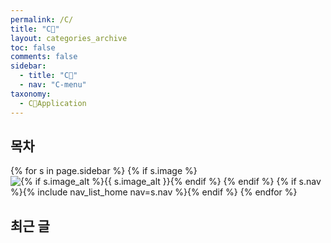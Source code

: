 ```yaml
---
permalink: /C/
title: "C🐷"
layout: categories_archive
toc: false
comments: false
sidebar:
  - title: "C🐷"
  - nav: "C-menu"
taxonomy:
  - C🐷Application
---
```


## 목차

{% for s in page.sidebar %}
{% if s.image %}
<img src="{{ s.image | relative_url }}"
             alt="{% if s.image_alt %}{{ s.image_alt }}{% endif %}">
{% endif %}
{% if s.nav %}{% include nav_list_home nav=s.nav %}{% endif %}
{% endfor %}

## 최근 글